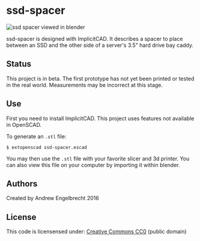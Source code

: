 # ssd-spacer

![ssd spacer viewed in blender](https://i.imgur.com/vvqcrhL.png)

ssd-spacer is designed with ImplicitCAD. It describes a spacer to place between
an SSD and the other side of a server's 3.5" hard drive bay caddy.

## Status

This project is in beta. The first prototype has not yet been printed or tested
in the real world. Measurements may be incorrect at this stage.

## Use

First you need to install ImplicitCAD. This project uses features not available
in OpenSCAD.

To generate an `.stl` file:

    $ extopenscad ssd-spacer.escad

You may then use the `.stl` file with your favorite slicer and 3d printer. You
can also view this file on your computer by importing it within blender.

## Authors

Created by Andrew Engelbrecht 2016

## License

This code is licensensed under:
[Creative Commons CC0](https:creativecommons.org/publicdomain/zero/1.0/) (public domain)

